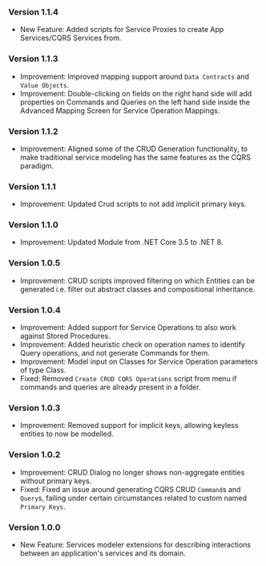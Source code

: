 ### Version 1.1.4

- New Feature: Added scripts for Service Proxies to create App Services/CQRS Services from.

### Version 1.1.3

- Improvement: Improved mapping support around `Data Contracts` and `Value Objects`.
- Improvement: Double-clicking on fields on the right hand side will add properties on Commands and Queries on the left hand side inside the Advanced Mapping Screen for Service Operation Mappings.

### Version 1.1.2

- Improvement: Aligned some of the CRUD Generation functionality, to make traditional service modeling has the same features as the CQRS paradigm.

### Version 1.1.1

- Improvement: Updated Crud scripts to not add implicit primary keys.

### Version 1.1.0

- Improvement: Updated Module from .NET Core 3.5 to .NET 8.

### Version 1.0.5

- Improvement: CRUD scripts improved filtering on which Entities can be generated i.e. filter out abstract classes and compositional inheritance.

### Version 1.0.4

- Improvement: Added support for Service Operations to also work against Stored Procedures.
- Improvement: Added heuristic check on operation names to identify Query operations, and not generate Commands for them.
- Improvement: Model input on Classes for Service Operation parameters of type Class.
- Fixed: Removed `Create CRUD CQRS Operations` script from menu if commands and queries are already present in a folder.

### Version 1.0.3

- Improvement: Removed support for implicit keys, allowing keyless entities to now be modelled.

### Version 1.0.2

- Improvement: CRUD Dialog no longer shows non-aggregate entities without primary keys.
- Fixed: Fixed an issue around generating CQRS CRUD `Command`s and `Query`s, failing under certain circumstances related to custom named `Primary Keys`.

### Version 1.0.0

- New Feature: Services modeler extensions for describing interactions between an application's services and its domain.
